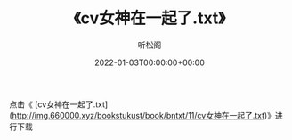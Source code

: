 ﻿---
title:  《cv女神在一起了.txt》
date:   2022-01-03T00:00:00+00:00
author: 听松阁
layout: post
permalink: /cv女神在一起了/
categories: 小说
tags: [小说]
---

点击《 [cv女神在一起了.txt](<a href="http://img.660000.xyz/bookstukust/book/bntxt/11/cv" target=_blank>http://img.660000.xyz/bookstukust/book/bntxt/11/cv女神在一起了.txt)》进行下载
